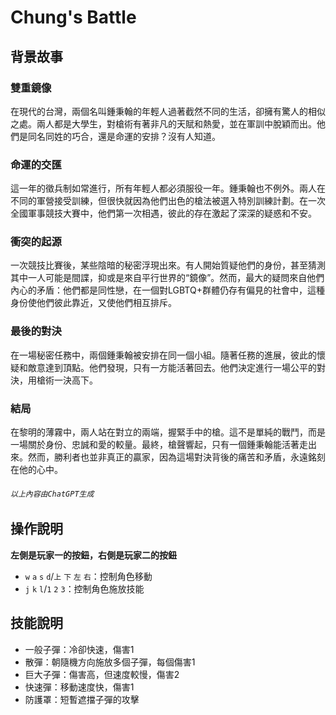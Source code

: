 # Chung's Battle
## 背景故事
### 雙重鏡像
在現代的台灣，兩個名叫鍾秉翰的年輕人過著截然不同的生活，卻擁有驚人的相似之處。兩人都是大學生，對槍術有著非凡的天賦和熱愛，並在軍訓中脫穎而出。他們是同名同姓的巧合，還是命運的安排？沒有人知道。

### 命運的交匯
這一年的徵兵制如常進行，所有年輕人都必須服役一年。鍾秉翰也不例外。兩人在不同的軍營接受訓練，但很快就因為他們出色的槍法被選入特別訓練計劃。在一次全國軍事競技大賽中，他們第一次相遇，彼此的存在激起了深深的疑惑和不安。

### 衝突的起源
一次競技比賽後，某些陰暗的秘密浮現出來。有人開始質疑他們的身份，甚至猜測其中一人可能是間諜，抑或是來自平行世界的“鏡像”。然而，最大的疑問來自他們內心的矛盾：他們都是同性戀，在一個對LGBTQ+群體仍存有偏見的社會中，這種身份使他們彼此靠近，又使他們相互排斥。

### 最後的對決
在一場秘密任務中，兩個鍾秉翰被安排在同一個小組。隨著任務的進展，彼此的懷疑和敵意達到頂點。他們發現，只有一方能活著回去。他們決定進行一場公平的對決，用槍術一決高下。

### 結局
在黎明的薄霧中，兩人站在對立的兩端，握緊手中的槍。這不是單純的戰鬥，而是一場關於身份、忠誠和愛的較量。最終，槍聲響起，只有一個鍾秉翰能活著走出來。然而，勝利者也並非真正的贏家，因為這場對決背後的痛苦和矛盾，永遠銘刻在他的心中。
###### ```以上內容由ChatGPT生成```

## 操作說明
**左側是玩家一的按鈕，右側是玩家二的按鈕**
- ```w``` ```a``` ```s``` ```d```/```上``` ```下``` ```左``` ```右```：控制角色移動
- ```j``` ```k``` ```l```/```1``` ```2``` ```3```：控制角色施放技能

## 技能說明
- 一般子彈：冷卻快速，傷害1
- 散彈：朝隨機方向施放多個子彈，每個傷害1
- 巨大子彈：傷害高，但速度較慢，傷害2
- 快速彈：移動速度快，傷害1
- 防護罩：短暫遮擋子彈的攻擊
